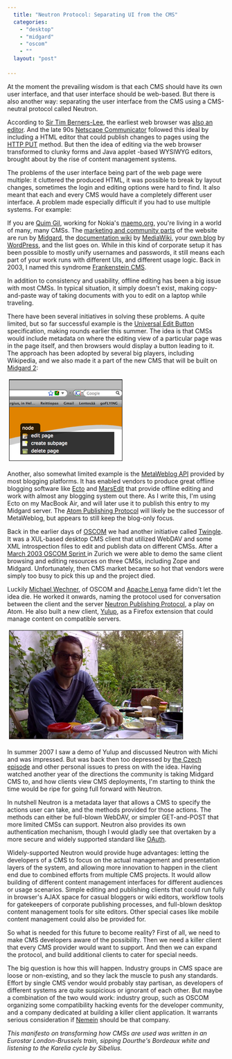 ```yaml
---
  title: "Neutron Protocol: Separating UI from the CMS"
  categories: 
    - "desktop"
    - "midgard"
    - "oscom"
    - ""
  layout: "post"

---
```

<p>
At the moment the prevailing wisdom is that each CMS should have its own user interface, and that user interface should be web-based. But there is also another way: separating the user interface from the CMS using a CMS-neutral protocol called Neutron.
</p><p>
According to <a href="http://www.w3.org/People/Berners-Lee/">Sir Tim Berners-Lee</a>, the earliest web browser was <a href="http://en.wikipedia.org/wiki/WorldWideWeb#Features">also an editor</a>. And the late 90s <a href="http://en.wikipedia.org/wiki/Netscape_Composer">Netscape Communicator</a> followed this ideal by including a HTML editor that could publish changes to pages using the <a href="http://www.apacheweek.com/features/put">HTTP PUT</a> method. But then the idea of editing via the web browser transformed to clunky forms and Java applet -based WYSIWYG editors, brought about by the rise of content management systems.
</p><p>
The problems of the user interface being part of the web page were multiple: it cluttered the produced HTML, it was possible to break by layout changes, sometimes the login and editing options were hard to find. It also meant that each and every CMS would have a completely different user interface. A problem made especially difficult if you had to use multiple systems. For example:
</p><p>
If you are <a href="http://maemo.org/profile/view/qgil/">Quim Gil</a>, working for Nokia's <a href="http://maemo.org/">maemo.org</a>, you're living in a world of many, many CMSs. The <a href="http://maemo.org/">marketing and community parts</a> of the website are run by <a href="http://www.midgard-project.org/">Midgard</a>, the <a href="http://wiki.maemo.org/">documentation wiki</a> by <a href="http://www.mediawiki.org/">MediaWiki</a>, your <a href="http://flors.wordpress.com/">own blog</a> by <a href="http://wordpress.org/">WordPress</a>, and the list goes on. While in this kind of corporate setup it has been possible to mostly unify usernames and passwords, it still means each part of your work runs with different UIs, and different usage logic. Back in 2003, I named this syndrome <a href="http://oscom.org/projects/documentation/midgard/case-oscom.html">Frankenstein CMS</a>.
</p><p>
In addition to consistency and usability, offline editing has been a big issue with most CMSs. In typical situation, it simply doesn't exist, making copy-and-paste way of taking documents with you to edit on a laptop while traveling.
</p><p>
There have been several initiatives in solving these problems. A quite limited, but so far successful example is the <a href="http://universaleditbutton.org/Universal_Edit_Button">Universal Edit Button</a> specification, making rounds earlier this summer. The idea is that CMSs would include metadata on where the editing view of a particular page was in the page itself, and then browsers would display a button leading to it. The approach has been adopted by several big players, including Wikipedia, and we also made it a part of the new CMS that will be built on <a href="http://bergie.iki.fi/blog/midgard_2-more_than_just_php-more_than_just_cms/">Midgard 2</a>:
</p><p>
<img src="/files/midcom3-ueb.jpg" height="186" width="260" border="1" hspace="4" vspace="4" alt="Universal Edit Button in MidCOM 3" title="Universal Edit Button in MidCOM 3" /></p><p>
Another, also somewhat limited example is the <a href="http://www.xmlrpc.com/metaWeblogApi">MetaWeblog API</a> provided by most blogging platforms. It has enabled vendors to produce great offline blogging software like <a href="http://infinite-sushi.com/software/ecto/">Ecto</a> and <a href="http://www.red-sweater.com/marsedit/">MarsEdit</a> that provide offline editing and work with almost any blogging system out there. As I write this, I'm using Ecto on my MacBook Air, and will later use it to publish this entry to my Midgard server. The <a href="http://www.rfc-editor.org/rfc/rfc5023.txt">Atom Publishing Protocol</a> will likely be the successor of MetaWeblog, but appears to still keep the blog-only focus.
</p><p>
Back in the earlier days of <a href="http://oscom.org/">OSCOM</a> we had another initiative called <a href="http://www.oscom.org/projects/twingle/">Twingle</a>. It was a XUL-based desktop CMS client that utilized WebDAV and some XML introspection files to edit and publish data on different CMSs. After a <a href="http://www.oscom.org/events/sprints/1--zurich-march-2003/">March 2003 OSCOM Sprint </a>in Zurich we were able to demo the same client browsing and editing resources on three CMSs, including Zope and Midgard. Unfortunately, then CMS market became so hot that vendors were simply too busy to pick this up and the project died.
</p><p>
Luckily <a href="http://www.wyona.com/people/michael-wechner/index.html">Michael Wechner</a>, of OSCOM and <a href="http://lenya.apache.org/">Apache Lenya</a> fame didn't let the idea die. He worked it onwards, naming the protocol used for conversation between the client and the server <a href="http://neutron.wyona.org/">Neutron Publishing Protocol</a>, a play on Atom. He also built a new client, <a href="http://www.yulup.org/index.html">Yulup</a>, as a Firefox extension that could manage content on compatible servers.
</p><p>
<a href="/files/michael_wechner_in_horgenberg.jpg"><img src="/files/michael_wechner_in_horgenberg-tm.jpg" height="249" width="400" border="1" hspace="4" vspace="4" alt="Michael Wechner in Horgenberg" title="Michael Wechner in Horgenberg" /></a>
</p><p>
In summer 2007 I saw a demo of Yulup and discussed Neutron with Michi and was impressed. But was back then too depressed by <a href="http://bergie.iki.fi/blog/when_a_holiday_gets-interesting/">the Czech episode</a> and other personal issues to press on with the idea. Having watched another year of the directions the community is taking Midgard CMS to, and how clients view CMS deployments, I'm starting to think the time would be ripe for going full forward with Neutron.
</p><p>
In nutshell Neutron is a metadata layer that allows a CMS to specify the actions user can take, and the methods provided for those actions. The methods can either be full-blown WebDAV, or simpler GET-and-POST that more limited CMSs can support. Neutron also provides its own authentication mechanism, though I would gladly see that overtaken by  a more secure and widely supported standard like <a href="http://oauth.net/">OAuth</a>.
</p><p>
Widely-supported Neutron would provide huge advantages: letting the developers of a CMS to focus on the actual management and presentation layers of the system, and allowing more innovation to happen in the client end due to combined efforts from multiple CMS projects. It would allow building of different content management interfaces for different audiences or usage scenarios. Simple editing and publishing clients that could run fully in browser's AJAX space for casual bloggers or wiki editors, workflow tools for gatekeepers of corporate publishing processes, and full-blown desktop content management tools for site editors. Other special cases like mobile content management could also be provided for.
</p><p>
So what is needed for this future to become reality? First of all, we need to make CMS developers aware of the possibility. Then we need a killer client that every CMS provider would want to support. And then we can expand the protocol, and build additional clients to cater for special needs.
</p><p>
The big question is how this will happen. Industry groups in CMS space are loose or non-existing, and so they lack the muscle to push any standards. Effort by single CMS vendor would probably stay partisan, as developers of different systems are quite suspicious or ignorant of each other. But maybe a combination of the two would work: industry group, such as OSCOM organizing some compatibility hacking events for the developer community, and a company dedicated at building a killer client application. It warrants serious consideration if <a href="http://nemein.com/">Nemein</a> should be that company.
</p><p>
<em>This manifesto on transforming how CMSs are used was written in an Eurostar London-Brussels train, sipping Dourthe's Bordeaux white and listening to the Karelia cycle by Sibelius.</em>
</p>